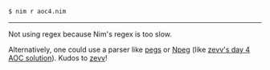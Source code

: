 ``` sh
$ nim r aoc4.nim
```

---
Not using regex because Nim's regex is too slow.

Alternatively, one could use a parser like [pegs](https://nim-lang.org/docs/pegs.html) or [Npeg](https://github.com/zevv/npeg) (like [zevv's day 4 AOC solution](https://github.com/zevv/aoc2020/blob/master/04/main.nim)). Kudos to [zevv](https://github.com/zevv/)!
